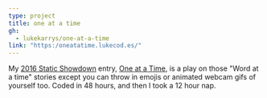 ```yaml
---
type: project
title: one at a time
gh:
  - lukekarrys/one-at-a-time
link: "https:/oneatatime.lukecod.es/"
---
```


My [2016 Static Showdown](https://2016.staticshowdown.com/) entry, [One at a Time](https:/oneatatime.lukecod.es/), is a play on those "Word at a time" stories except you can throw in emojis or animated webcam gifs of yourself too. Coded in 48 hours, and then I took a 12 hour nap.
